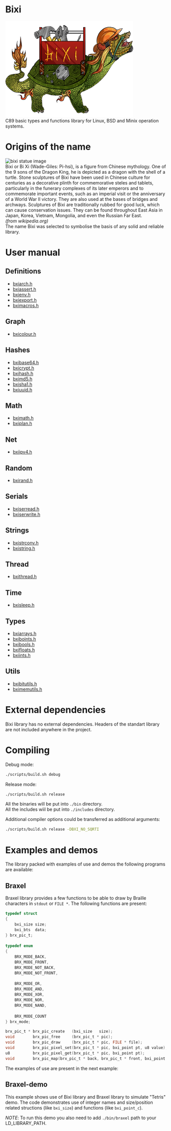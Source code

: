 # Bixi
![Logo](images/logosmall.png)\
C89 basic types and functions library for Linux, BSD and Minix operation systems.

# Origins of the name
![bixi statue image](https://upload.wikimedia.org/wikipedia/commons/thumb/7/72/Minzu-zhengqi-haoran-changcun-Bixi-3565.jpg/220px-Minzu-zhengqi-haoran-changcun-Bixi-3565.jpg "bixi statue")\
Bixi or Bi Xi (Wade–Giles: Pi-hsi), is a figure from Chinese mythology. One of the 9 sons of the Dragon King, he is depicted as a dragon with the shell of a turtle. Stone sculptures of Bixi have been used in Chinese culture for centuries as a decorative plinth for commemorative steles and tablets, particularly in the funerary complexes of its later emperors and to commemorate important events, such as an imperial visit or the anniversary of a World War II victory. They are also used at the bases of bridges and archways. Sculptures of Bixi are traditionally rubbed for good luck, which can cause conservation issues. They can be found throughout East Asia in Japan, Korea, Vietnam, Mongolia, and even the Russian Far East.\
_(from wikipedia.org)_\
The name Bixi was selected to symbolise the basis of any solid and reliable library.

# User manual

## Definitions
* [bxiarch.h](/docs/manual/definitions/bxiarch.md)
* [bxiassert.h](/docs/manual/definitions/bxiassert.md)
* [bxienv.h](/docs/manual/definitions/bxienv.md)
* [bxiexport.h](/docs/manual/definitions/bxiexport.md)
* [bximacros.h](/docs/manual/definitions/bximacros.md)

## Graph
* [bxicolour.h](/docs/manual/graph/bxicolour.md)

## Hashes
* [bxibase64.h](/docs/manual/hashes/bxibase64.md)
* [bxicrypt.h](/docs/manual/hashes/bxicrypt.md)
* [bxihash.h](/docs/manual/hashes/bxihash.md)
* [bximd5.h](/docs/manual/hashes/bximd5.md)
* [bxisha1.h](/docs/manual/hashes/bxisha1.md)
* [bxiuuid.h](/docs/manual/hashes/bxiuuid.md)

## Math
* [bximath.h](/docs/manual/math/bximath.md)
* [bxiplan.h](/docs/manual/math/bxiplan.md)

## Net
* [bxiipv4.h](/docs/manual/net/bxiipv4.md)

## Random
* [bxirand.h](/docs/manual/random/bxirand.md)

## Serials
* [bxiserread.h](/docs/manual/serials/bxiserread.md)
* [bxiserwrite.h](/docs/manual/serials/bxiserwrite.md)

## Strings
* [bxistrconv.h](/docs/manual/strings/bxistrconv.md)
* [bxistring.h](/docs/manual/strings/bxistring.md)

## Thread
* [bxithread.h](/docs/manual/thread/bxithread.md)

## Time
* [bxisleep.h](/docs/manual/time/bxisleep.md)

## Types
* [bxiarrays.h](/docs/manual/types/bxiarrays.md)
* [bxiboints.h](/docs/manual/types/bxiboints.md)
* [bxibools.h](/docs/manual/types/bxibools.md)
* [bxifloats.h](/docs/manual/types/bxifloats.md)
* [bxiints.h](/docs/manual/types/bxiints.md)

## Utils
* [bxibitutils.h](/docs/manual/utils/bxibitutils.md)
* [bximemutils.h](/docs/manual/utils/bximemutils.md)

# External dependencies

Bixi library has no external dependencies. Headers of the standart library are
not included anywhere in the project.

# Compiling

Debug mode:
```sh
./scripts/build.sh debug
```
Release mode:
```sh
./scripts/build.sh release
```
All the binaries will be put into `./bin` directory.\
All the includes wiil be put into `./includes` directory.

Additional compiler options could be transferred as additional arguments:
```sh
./scripts/build.sh release -DBXI_NO_SQRTI
```

# Examples and demos

The library packed with examples of use and demos the following programs are available:

## Braxel

Braxel library provides a few functions to be able to draw by Braille characters in `stdout` or `FILE *`. The following functions are present:

```c
typedef struct
{
    bxi_size size;
    bxi_bts  data;
} brx_pic_t;

typedef enum
{
    BRX_MODE_BACK,
    BRX_MODE_FRONT,
    BRX_MODE_NOT_BACK,
    BRX_MODE_NOT_FRONT,

    BRX_MODE_OR,
    BRX_MODE_AND,
    BRX_MODE_XOR,
    BRX_MODE_NOR,
    BRX_MODE_NAND,

    BRX_MODE_COUNT
} brx_mode;
```
```c
brx_pic_t * brx_pic_create   (bxi_size   size);
void        brx_pic_free     (brx_pic_t * pic);
void        brx_pic_draw     (brx_pic_t * pic, FILE * file);
void        brx_pic_pixel_set(brx_pic_t * pic, bxi_point pt, u8 value);
u8          brx_pic_pixel_get(brx_pic_t * pic, bxi_point pt);
void        brx_pic_map(brx_pic_t * back, brx_pic_t * front, bxi_point pt, brx_mode mode);
```

The examples of use are present in the next example:

## Braxel-demo

This example shows use of Bixi library and Braxel library to simulate "Tetris" demo. The code demonstrates use of integer names and size/position related structions (like `bxi_size`) and functions (like `bxi_point_c`).

*NOTE*: To run this demo you also need to add `./bin/braxel` path to your LD_LIBRARY_PATH.
